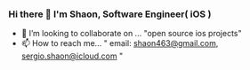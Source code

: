 ### Hi there 👋 I'm Shaon, Software Engineer( iOS )

- 👯 I’m looking to collaborate on ... "open source ios projects"
- 📫 How to reach me... " email: shaon463@gmail.com, sergio.shaon@icloud.com "

